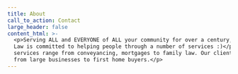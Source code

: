 ```yaml
---
title: About
call_to_action: Contact
large_header: false
content_html: >-
  <p>Serving ALL and EVERYONE of ALL your community for over a century, Justice
  Law is committed to helping people through a number of services :)</p><p>Our
  services range from conveyancing, mortgages to family law. Our clients range
  from large businesses to first home buyers.</p>
---
```


